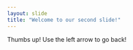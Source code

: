 ```yaml
---
layout: slide
title: "Welcome to our second slide!"
---
```

Thumbs up!
Use the left arrow to go back!
